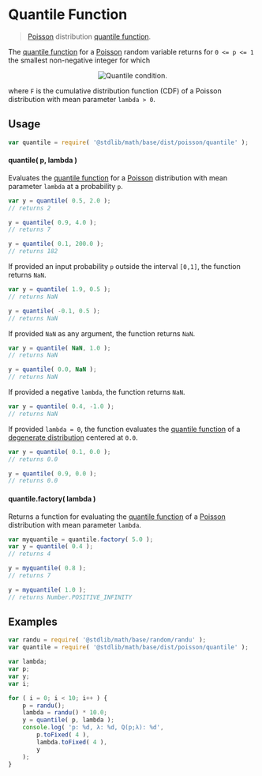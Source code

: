 Quantile Function
===

> [Poisson][poisson] distribution [quantile function][quantile-function].

<!-- <intro> -->

The [quantile function][quantile-function] for a [Poisson][poisson] random variable returns for `0 <= p <= 1` the smallest non-negative integer for which

<!-- <equation class="equation" label="eq:condition" align="center" raw="F(x;\lambda) \ge p" alt="Quantile condition."> -->

<div class="equation" align="center" data-raw-text="F(x;\lambda) \ge p" data-equation="eq:condition">
    <img src="" alt="Quantile condition.">
    <br>
</div>

<!-- </equation> -->

where `F` is the cumulative distribution function (CDF) of a Poisson distribution with mean parameter `lambda > 0`.


<!-- </intro> -->

<!-- <usage> -->

## Usage
``` javascript
var quantile = require( '@stdlib/math/base/dist/poisson/quantile' );
```

#### quantile( p, lambda )

Evaluates the [quantile function][quantile-function] for a [Poisson][poisson] distribution with mean parameter `lambda` at a probability `p`.

``` javascript
var y = quantile( 0.5, 2.0 );
// returns 2

y = quantile( 0.9, 4.0 );
// returns 7

y = quantile( 0.1, 200.0 );
// returns 182
```

If provided an input probability `p` outside the interval `[0,1]`, the function returns `NaN`.

``` javascript
var y = quantile( 1.9, 0.5 );
// returns NaN

y = quantile( -0.1, 0.5 );
// returns NaN
```

If provided `NaN` as any argument, the function returns `NaN`.

``` javascript
var y = quantile( NaN, 1.0 );
// returns NaN

y = quantile( 0.0, NaN );
// returns NaN
```

If provided a negative `lambda`, the function returns `NaN`.

``` javascript
var y = quantile( 0.4, -1.0 );
// returns NaN
```

If provided `lambda = 0`, the function evaluates the [quantile function][quantile-function] of a [degenerate distribution][degenerate-distribution] centered at `0.0`.

``` javascript
var y = quantile( 0.1, 0.0 );
// returns 0.0

y = quantile( 0.9, 0.0 );
// returns 0.0
```

#### quantile.factory( lambda )

Returns a function for evaluating the [quantile function][quantile-function] of a [Poisson][poisson] distribution with mean parameter `lambda`.

``` javascript
var myquantile = quantile.factory( 5.0 );
var y = quantile( 0.4 );
// returns 4

y = myquantile( 0.8 );
// returns 7

y = myquantile( 1.0 );
// returns Number.POSITIVE_INFINITY
```

<!-- </usage> -->

<!-- <examples> -->

## Examples

``` javascript
var randu = require( '@stdlib/math/base/random/randu' );
var quantile = require( '@stdlib/math/base/dist/poisson/quantile' );

var lambda;
var p;
var y;
var i;

for ( i = 0; i < 10; i++ ) {
    p = randu();
    lambda = randu() * 10.0;
    y = quantile( p, lambda );
    console.log( 'p: %d, λ: %d, Q(p;λ): %d',
        p.toFixed( 4 ),
        lambda.toFixed( 4 ),
        y
    );
}
```

<!-- </examples> -->


<!-- <links> -->

[poisson]: https://en.wikipedia.org/wiki/Poisson_distribution
[quantile-function]: https://en.wikipedia.org/wiki/Quantile_function
[degenerate-distribution]: https://en.wikipedia.org/wiki/Degenerate_distribution

<!-- </links> -->
